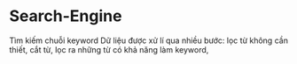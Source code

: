 # Search-Engine
Tìm kiếm chuỗi keyword
Dữ liệu được xử lí qua nhiều bước: lọc từ không cần thiết, cắt từ, lọc ra những từ có khả năng làm keyword, 
